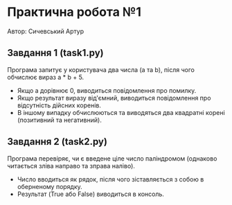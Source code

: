 # Практична робота №1

Автор: Сичевський Артур

## Завдання 1 (task1.py)
Програма запитує у користувача два числа (a та b), після чого обчислює вираз a * b + 5.
- Якщо a дорівнює 0, виводиться повідомлення про помилку.
- Якщо результат виразу від'ємний, виводиться повідомлення про відсутність дійсних коренів.
- В іншому випадку обчислюються та виводяться два квадратні корені (позитивний та негативний).

## Завдання 2 (task2.py)
Програма перевіряє, чи є введене ціле число паліндромом (однаково читається зліва направо та зправа наліво).
- Число вводиться як рядок, після чого зіставляється з собою в оберненому порядку.
- Результат (True або False) виводиться в консоль.
